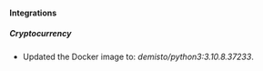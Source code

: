 #### Integrations
##### Cryptocurrency
- Updated the Docker image to: *demisto/python3:3.10.8.37233*.
